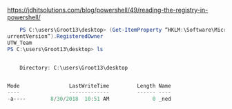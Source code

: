 https://jdhitsolutions.com/blog/powershell/49/reading-the-registry-in-powershell/

```powershell
    PS C:\users\Groot13\desktop> (Get-ItemProperty “HKLM:\Software\Microsoft\Windows NT\C
urrentVersion”).RegisteredOwner
UTW_Team
PS C:\users\Groot13\desktop> ls


    Directory: C:\users\Groot13\desktop


Mode                LastWriteTime         Length Name                               
----                -------------         ------ ----                               
-a----        8/30/2018  10:51 AM              0 _ned                               


```